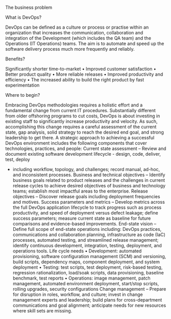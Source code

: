 The business problem



What is DevOps?

DevOps can be defined as a culture or process or practise within an organization that increases the
communication, collaboration and integration of the Development (which includes the QA team)
and the Operations (IT Operations) teams. The aim is to automate and speed up the software
delivery process much more frequently and reliably. 

Benefits?

Significantly shorter time-to-market
• Improved customer satisfaction
• Better product quality
• More reliable releases
• Improved productivity and efficiency
• The increased ability to build the right product by fast experimentation 

Where to begin?

Embracing DevOps methodologies requires a holistic effort and a
fundamental change from current IT procedures. Substantially
different from older offshoring programs to cut costs, DevOps is
about investing in existing staff to significantly increase
productivity and velocity. As such, accomplishing this change
requires a careful assessment of the current state, gap analysis,
solid strategy to reach the desired end goal, and strong leadership
to get there.
A strategic approach to achieving a successful DevOps
environment includes the following components that cover
technologies, practices, and people:
Current state assessment – Review and document existing
software development lifecycle - design, code, deliver, test, deploy
- including workflow, topology, and challenges; record manual,
ad-hoc, and inconsistent processes.
Business and technical objectives – Identify business goals related
to product releases and the challenges in current release cycles to
achieve desired objectives of business and technology teams;
establish most impactful areas to the enterprise.
Release objectives – Discover release goals including deployment
frequencies and motives.
Success parameters and metrics – Develop metrics across the full
DevOps application lifecycle to track progress such as process
productivity, and speed of deployment versus defect leakage;
define success parameters; measure current state as baseline for
future comparisons and evidence-based improvements.
End-state vision – Define full scope of end-state operations
including: DevOps practices, communications and collaboration
planning, infrastructure as code (IaC) processes, automated testing,
and streamlined release management; identify continuous
development, integration, testing, deployment, and operations
tools.
Life cycle needs
• Development: automated provisioning, software
configuration management (SCM) and versioning, build
scripts, dependency maps, component deployment, and
system deployment
• Testing: test scripts, test deployment, risk-based testing,
regression rationalization, load/soak scripts, data
provisioning, baseline benchmark, test reports
• Operations: image management, patch management,
automated environment deployment, start/stop scripts,
rolling upgrades, security configurations
Change management – Prepare for disruption in roles, workflow,
and culture; invest in change management experts and leadership;
build plans for cross-department communications and goal
alignment; anticipate needs for new resources where skill sets are
missing.
